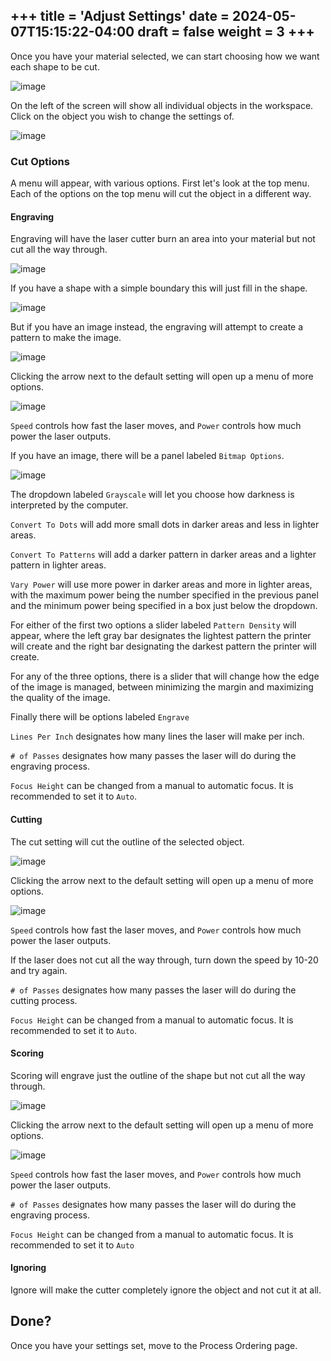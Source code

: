 +++
title = 'Adjust Settings'
date = 2024-05-07T15:15:22-04:00
draft = false
weight = 3
+++
---

Once you have your material selected, we can start choosing how we want each shape to be cut. 

![image](/images/215.png)

On the left of the screen will show all individual objects in the workspace. Click on the object you wish to change the settings of.

![image](/images/216.png)

### Cut Options

A menu will appear, with various options. First let's look at the top menu. Each of the options on the top menu will cut the object in a different way. 

#### Engraving 

Engraving will have the laser cutter burn an area into your material but not cut all the way through. 

![image](/images/217.png)

If you have a shape with a simple boundary this will just fill in the shape.

![image](/images/218.png)

But if you have an image instead, the engraving will attempt to create a pattern to make the image.

![image](/images/219.png)

Clicking the arrow next to the default setting will open up a menu of more options.

![image](/images/220.png)

`Speed` controls how fast the laser moves, and `Power` controls how much power the laser outputs. 

If you have an image, there will be a panel labeled `Bitmap Options`.

![image](/images/221.png)

The dropdown labeled `Grayscale` will let you choose how darkness is interpreted by the computer.

`Convert To Dots` will add more small dots in darker areas and less in lighter areas.

`Convert To Patterns` will add a darker pattern in darker areas and a lighter pattern in lighter areas.

`Vary Power` will use more power in darker areas and more in lighter areas, with the maximum power being the number specified in the previous panel and the minimum power being specified in a box just below the dropdown.

For either of the first two options a slider labeled `Pattern Density` will appear, where the left gray bar designates the lightest pattern the printer will create and the right bar designating the darkest pattern the printer will create.

For any of the three options, there is a slider that will change how the edge of the image is managed, between minimizing the margin and maximizing the quality of the image.

Finally there will be options labeled `Engrave`

`Lines Per Inch` designates how many lines the laser will make per inch.

`# of Passes`  designates how many passes the laser will do during the engraving process.

`Focus Height` can be changed from a manual to automatic focus. It is recommended to set it to `Auto`.

#### Cutting

The cut setting will cut the outline of the selected object.

![image](/images/222.png)

Clicking the arrow next to the default setting will open up a menu of more options.

![image](/images/223.png)

`Speed` controls how fast the laser moves, and `Power` controls how much power the laser outputs. 

If the laser does not cut all the way through, turn down the speed by 10-20 and try again.

`# of Passes` designates how many passes the laser will do during the cutting process.

`Focus Height` can be changed from a manual to automatic focus. It is recommended to set it to `Auto`.

#### Scoring

Scoring will engrave just the outline of the shape but not cut all the way through.

![image](/images/224.png) 

Clicking the arrow next to the default setting will open up a menu of more options.

![image](/images/225.png)

`Speed` controls how fast the laser moves, and `Power` controls how much power the laser outputs. 

`# of Passes`  designates how many passes the laser will do during the engraving process.

`Focus Height` can be changed from a manual to automatic focus. It is recommended to set it to `Auto`

#### Ignoring

Ignore will make the cutter completely ignore the object and not cut it at all.

## Done?

Once you have your settings set, move to the Process Ordering page.

